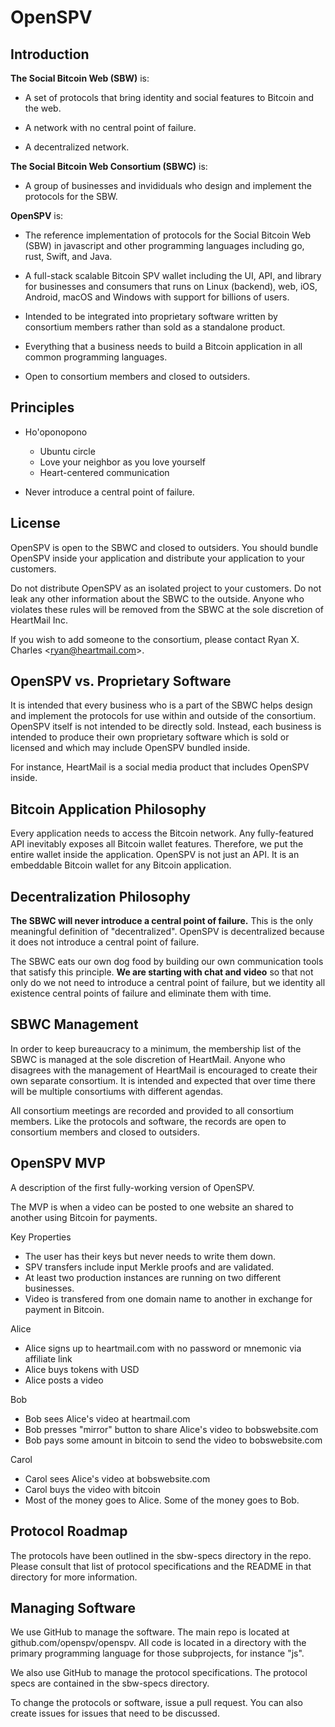 # OpenSPV

## Introduction

**The Social Bitcoin Web (SBW)** is:

- A set of protocols that bring identity and social features to Bitcoin and the
  web.

- A network with no central point of failure.

- A decentralized network.

**The Social Bitcoin Web Consortium (SBWC)** is:

- A group of businesses and invididuals who design and implement the protocols
  for the SBW.

**OpenSPV** is:

- The reference implementation of protocols for the Social Bitcoin Web (SBW) in
  javascript and other programming languages including go, rust, Swift, and
  Java.

- A full-stack scalable Bitcoin SPV wallet including the UI, API, and library
  for businesses and consumers that runs on Linux (backend), web, iOS, Android,
  macOS and Windows with support for billions of users.
  
- Intended to be integrated into proprietary software written by consortium
  members rather than sold as a standalone product.

- Everything that a business needs to build a Bitcoin application in all common
  programming languages.

- Open to consortium members and closed to outsiders.

## Principles

- Ho'oponopono
  - Ubuntu circle
  - Love your neighbor as you love yourself
  - Heart-centered communication

- Never introduce a central point of failure.

## License

OpenSPV is open to the SBWC and closed to outsiders. You should bundle OpenSPV
inside your application and distribute your application to your customers.

Do not distribute OpenSPV as an isolated project to your customers. Do not leak
any other information about the SBWC to the outside. Anyone who violates these
rules will be removed from the SBWC at the sole discretion of HeartMail Inc.

If you wish to add someone to the consortium, please contact Ryan X. Charles
&lt;ryan@heartmail.com&gt;.

## OpenSPV vs. Proprietary Software

It is intended that every business who is a part of the SBWC helps design and
implement the protocols for use within and outside of the consortium. OpenSPV
itself is not intended to be directly sold. Instead, each business is intended
to produce their own proprietary software which is sold or licensed and which
may include OpenSPV bundled inside.

For instance, HeartMail is a social media product that includes OpenSPV inside.

## Bitcoin Application Philosophy

Every application needs to access the Bitcoin network. Any fully-featured API
inevitably exposes all Bitcoin wallet features. Therefore, we put the entire
wallet inside the application. OpenSPV is not just an API. It is an embeddable
Bitcoin wallet for any Bitcoin application.

## Decentralization Philosophy

**The SBWC will never introduce a central point of failure.** This is the only
meaningful definition of "decentralized". OpenSPV is decentralized because it
does not introduce a central point of failure.

The SBWC eats our own dog food by building our own communication tools that
satisfy this principle. **We are starting with chat and video** so that not
only do we not need to introduce a central point of failure, but we identity
all existence central points of failure and eliminate them with time.

## SBWC Management

In order to keep bureaucracy to a minimum, the membership list of the SBWC is
managed at the sole discretion of HeartMail. Anyone who disagrees with the
management of HeartMail is encouraged to create their own separate consortium.
It is intended and expected that over time there will be multiple consortiums
with different agendas.

All consortium meetings are recorded and provided to all consortium members.
Like the protocols and software, the records are open to consortium members and
closed to outsiders.

## OpenSPV MVP

A description of the first fully-working version of OpenSPV.

The MVP is when a video can be posted to one website an shared to another using
Bitcoin for payments.

Key Properties
- The user has their keys but never needs to write them down.
- SPV transfers include input Merkle proofs and are validated.
- At least two production instances are running on two different businesses.
- Video is transfered from one domain name to another in exchange for payment
  in Bitcoin.

Alice
- Alice signs up to heartmail.com with no password or mnemonic via affiliate link
- Alice buys tokens with USD
- Alice posts a video

Bob
- Bob sees Alice's video at heartmail.com
- Bob presses "mirror" button to share Alice's video to bobswebsite.com
- Bob pays some amount in bitcoin to send the video to bobswebsite.com

Carol
- Carol sees Alice's video at bobswebsite.com
- Carol buys the video with bitcoin
- Most of the money goes to Alice. Some of the money goes to Bob.

## Protocol Roadmap

The protocols have been outlined in the sbw-specs directory in the repo. Please
consult that list of protocol specifications and the README in that directory
for more information.

## Managing Software

We use GitHub to manage the software. The main repo is located at
github.com/openspv/openspv. All code is located in a directory with the primary
programming language for those subprojects, for instance "js".

We also use GitHub to manage the protocol specifications. The protocol specs
are contained in the sbw-specs directory.

To change the protocols or software, issue a pull request. You can also create
issues for issues that need to be discussed.
